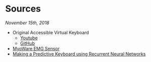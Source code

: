 # Sources
*November 15th, 2018*

* Original Accessible Virtual Keyboard
  * [Youtube](https://www.youtube.com/watch?v=91Ix4645Jw0)
  * [GitHub](https://github.com/accessible-virtual-keyboard/)
* [MyoWare EMG Sensor](https://www.sparkfun.com/products/13723)
* [Making a Predictive Keyboard using Recurrent Neural Networks](https://medium.com/@curiousily/making-a-predictive-keyboard-using-recurrent-neural-networks-tensorflow-for-hackers-part-v-3f238d824218)
